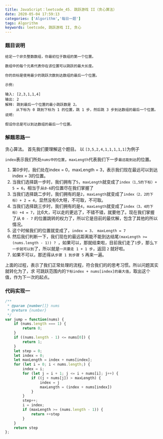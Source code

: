 ```yaml
---
title: JavaScript：leetcode_45. 跳跃游戏 II（贪心算法）
date: 2020-05-04 17:59:13
categories: ['Algorithm','每日一题']
tags: Algorithm
keywords: leetcode, 跳跃游戏 II, 贪心
---
```


### 题目说明
```
给定一个非负整数数组，你最初位于数组的第一个位置。

数组中的每个元素代表你在该位置可以跳跃的最大长度。

你的目标是使用最少的跳跃次数到达数组的最后一个位置。

示例:

输入: [2,3,1,1,4]
输出: 2
解释: 跳到最后一个位置的最小跳跃数是 2。
     从下标为 0 跳到下标为 1 的位置，跳 1 步，然后跳 3 步到达数组的最后一个位置。
说明:

假设你总是可以到达数组的最后一个位置。

```

### 解题思路一
贪心算法。
首先我们要理解这个题目。
以 `[3,5,2,4,1,1,1,1,1]`为例子

`index`表示我们所处`nums中的位置`，`maxLength`代表我们下一步`最远能到达`的位置。

1. 第0步时，我们处在index = 0，maxLength = 3，表示我们现在最远可以到达index = 3的位置。
2. 当我们选择跳一步时，我们拥有了`5`，`maxLength`就变成了`index（1,5的下标）+ 5 = 6`，相当于从`0-6`的位置尽在我们掌握了
3. 当我们选择跳二步时，我们拥有的是`2`，`maxLength`就变成了`index（2，2的下标）+ 2 = 4`，显然没有6大呀，不可取，不可取。
4. 当我们选择跳三步时，我们拥有的是`4`，`maxLength`就变成了`index（3，4的下标）+4 = 7`，比6大，可以走的更远了，不错不错，就要他了。现在我们掌握了从 `0 - 7` 的位置跳转的权力了，所以它是目前的最优解，包含了其他的所以情况。
5. 这个时候我们的位置就变成了，`index = 3， maxLength = 7`
6. 然后我们判断一下，我们现在的最远距离能不能到达结尾`(maxLength >= (nums.length - 1)) ? `，如果可以，那就结束啦，目前我们走了`1`步，那么`下一步就可以到`了，所以就是`一共要走 1 + 1 步`，返回 `2` 就好啦。
7. 如果不可以，那还得从`步骤 1 到步骤 5` 再来一遍。

上面的过程，表示了我们正常处理的流程，符合我们的的思考习惯。所以问题其实就转化为了，求 可跳跃范围内的`下标index + nums[index]的最大值`，取出这个值，作为下一次的起点。


### 代码实现一
```javascript
/**
 * @param {number[]} nums
 * @return {number}
 */
var jump = function(nums) {
	if (nums.length === 1) {
        return 0;
    }
    if ((nums.length - 1) <= nums[0]) {
        return 1;
    }
    let step = 0;
    let index = 0;
    let maxLength = index + nums[index];
    for (let i = 0; i < nums.length;) {
       	index = i;
        for (let j = i + 1; j <= i + nums[i]; j++) {
            if ((j + nums[j]) > maxLength) {
                index = j
                maxLength = (index + nums[index])
            }
        }
        step++;
        i = index;
        if (maxLength >= (nums.length - 1)) {
            return ++step
        }
    }
    return step
};
```